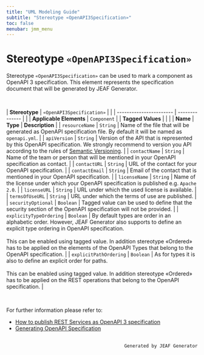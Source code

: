 ```yaml
---
title: "UML Modeling Guide"
subtitle: "Stereotype «OpenAPI3Specification»"
toc: false
menubar: jmm_menu
---
```


# Stereotype `«OpenAPI3Specification»`
Stereotype `«OpenAPI3Specification»` can be used to mark a component as OpenAPI 3 specification. This element represents the specification document that will be generated by JEAF Generator.

<br>

| **Stereotype**          | `«OpenAPI3Specification»` | |
| ----------------------- | -------------- | |
| **Applicable Elements** | `Component`        |
| **Tagged Values**       |                       |                                                                                                                                                                                                          |
| **Name**                | **Type**              | **Description**                                                                                                                                                                                          |
| `resourceName`   | `String` | Name of the file that will be generated as OpenAPI specification file. By default it will be named as `openapi.yml`. |
| `apiVersion`   | `String` | Version of the API that is represented by this OpenAPI specification. We strongly recommend to version you API according to the rules of [Semantic Versioning](https://semver.org). |
| `contactName`   | `String` | Name of the team or person that will be mentioned in your OpenAPI specification as contact. |
| `contactURL`   | `String` | URL of the contact for your OpenAPI specification. |
| `contactEmail`   | `String` | Email of the contact that is mentioned in your OpenAPI specification. |
| `licenseName`   | `String` | Name of the license under which your OpenAPI specification is published e.g. `Apache 2.0`. |
| `licenseURL`   | `String` | URL under which the used license is available. |
| `termsOfUseURL`   | `String` | URL under which the terms of use are published. |
| `securityOptional`   | `Boolean` | Tagged value can be used to define that the security section of the OpenAPI specification will not be provided. |
| `explicityTypeOrdering`   | `Boolean` | By default types are order in an alphabetic order. However, JEAF Generator also supports to define an explicit type ordering in OpenAPI specification. <br><br>This can be enabled using tagged value. In addition stereotype «Ordered» has to be applied on the elements of the OpenAPI Types that belong to the OpenAPI specification. |
| `explicitPathOrdering`   | `Boolean` | As for types it is also to define an explicit order for paths. <br><br>This can be enabled using tagged value. In addition stereotype «Ordered» has to be applied on the REST operations that belong to the OpenAPI specification. |

<br>

For further information please refer to:
- [How to publish REST Services as OpenAPI 3 specification](/uml-modeling-guide/how-to-model-open-api)
- [Generating OpenAPI Specification](/developer-guide/generating-open-api-spec)


<br>

<div style="text-align: right"><code>Generated by JEAF Generator</code></div>

    